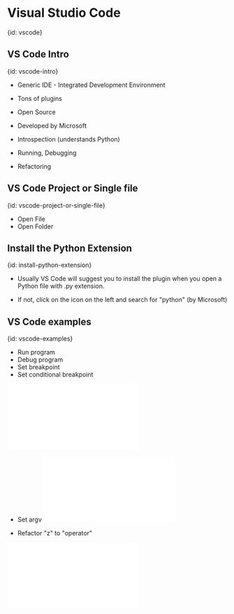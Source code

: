 # Visual Studio Code
{id: vscode}

## VS Code Intro
{id: vscode-intro}

* Generic IDE - Integrated Development Environment
* Tons of plugins
* Open Source
* Developed by Microsoft


* Introspection (understands Python)
* Running, Debugging
* Refactoring

## VS Code Project or Single file
{id: vscode-project-or-single-file}

* Open File
* Open Folder


## Install the Python Extension
{id: install-python-extension}

* Usually VS Code will suggest you to install the plugin when you open a Python file with .py extension.

* If not, click on the icon on the left and search for "python"  (by Microsoft)

## VS Code examples
{id: vscode-examples}


* Run program
* Debug program
* Set breakpoint
* Set conditional breakpoint 

![](examples/functions/fibonacci.py)


* Set argv
![](examples/basics/rectangle_argv.py)


* Refactor "z" to "operator"

![](examples/vscode/calc.py)



